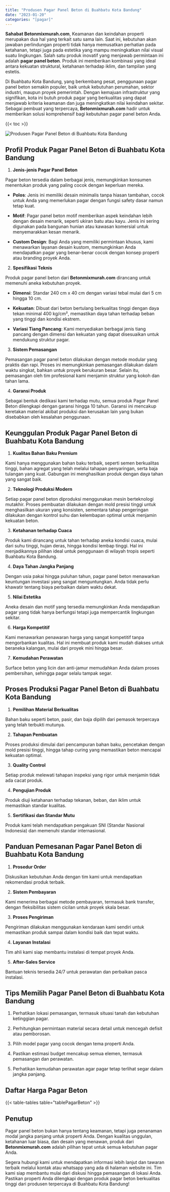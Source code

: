 ```yaml
---
title: "Produsen Pagar Panel Beton di Buahbatu Kota Bandung"
date: "2023-01-20"
categories: "[pagar]"
---
```


**Sahabat Betonmixmurah.com**, Keamanan dan keindahan properti merupakan dua hal yang terkait satu sama lain. Saat ini, kebutuhan akan jawaban perlindungan properti tidak hanya memusatkan perhatian pada ketahanan, tetapi juga pada estetika yang mampu meningkatkan nilai visual suatu lingkungan. Salah satu produk inovatif yang menjawab permintaan ini adalah **pagar panel beton**. Produk ini memberikan kombinasi yang ideal antara kekuatan struktural, ketahanan terhadap iklim, dan tampilan yang estetis.  

Di Buahbatu Kota Bandung, yang berkembang pesat, penggunaan pagar panel beton semakin populer, baik untuk kebutuhan perumahan, sektor industri, maupun proyek pemerintah. Dengan kemajuan infrastruktur yang signifikan, kota ini butuh produk pagar yang berkualitas yang dapat menjawab kriteria keamanan dan juga meningkatkan nilai keindahan sekitar. Sebagai pembuat yang terpercaya, **Betonmixmurah.com** hadir untuk memberikan solusi komprehensif bagi kebutuhan pagar panel beton Anda.

{{< toc >}}

![Produsen Pagar Panel Beton di Buahbatu Kota Bandung](/images/pagar/pagar-beton-24.jpg)

## Profil Produk Pagar Panel Beton di Buahbatu Kota Bandung

1. **Jenis-jenis Pagar Panel Beton**  

Pagar beton tersedia dalam berbagai jenis, memungkinkan konsumen menentukan produk yang paling cocok dengan keperluan mereka.  

- **Polos**: Jenis ini memiliki desain minimalis tanpa hiasan tambahan, cocok untuk Anda yang memerlukan pagar dengan fungsi safety dasar namun tetap kuat.  

- **Motif**: Pagar panel beton motif memberikan aspek keindahan lebih dengan desain menarik, seperti ukiran batu atau kayu. Jenis ini sering digunakan pada bangunan hunian atau kawasan komersial untuk menyemarakkan kesan menarik.  

- **Custom Design**: Bagi Anda yang memiliki permintaan khusus, kami menawarkan layanan desain kustom, memungkinkan Anda mendapatkan pagar yang benar-benar cocok dengan konsep properti atau branding proyek Anda.  

2. **Spesifikasi Teknis**  

Produk pagar panel beton dari **Betonmixmurah.com** dirancang untuk memenuhi aneka kebutuhan proyek.  

- **Dimensi**: Standar 240 cm x 40 cm dengan variasi tebal mulai dari 5 cm hingga 10 cm.  

- **Kekuatan**: Dibuat dari beton bertulang berkualitas tinggi dengan daya tekan minimal 400 kg/cm², memastikan daya tahan terhadap beban yang tinggi dan kondisi ekstrem.  

- **Variasi Tiang Pancang**: Kami menyediakan berbagai jenis tiang pancang dengan dimensi dan kekuatan yang dapat disesuaikan untuk mendukung struktur pagar.  

3. **Sistem Pemasangan**  

Pemasangan pagar panel beton dilakukan dengan metode modular yang praktis dan rapi. Proses ini memungkinkan pemasangan dilakukan dalam waktu singkat, bahkan untuk proyek berukuran besar. Selain itu, pemasangan oleh tim profesional kami menjamin struktur yang kokoh dan tahan lama.  

4. **Garansi Produk**  

Sebagai bentuk dedikasi kami terhadap mutu, semua produk Pagar Panel Beton dilengkapi dengan garansi hingga 10 tahun. Garansi ini mencakup keretakan material akibat produksi dan kerusakan lain yang bukan disebabkan oleh kesalahan penggunaan.

## Keunggulan Produk Pagar Panel Beton di Buahbatu Kota Bandung 

1. **Kualitas Bahan Baku Premium**  

Kami hanya menggunakan bahan baku terbaik, seperti semen berkualitas tinggi, bahan agregat yang telah melalui tahapan penyaringan, serta baja tulangan yang kuat. Gabungan ini menghasilkan produk dengan daya tahan yang sangat baik.  

2. **Teknologi Produksi Modern**  

Setiap pagar panel beton diproduksi menggunakan mesin berteknologi mutakhir. Proses pembuatan dilakukan dengan mold presisi tinggi untuk menghasilkan ukuran yang konsisten, sementara tahap pengeringan dilakukan dengan kontrol suhu dan kelembapan optimal untuk menjamin kekuatan beton.  

3. **Ketahanan terhadap Cuaca**  

Produk kami dirancang untuk tahan terhadap aneka kondisi cuaca, mulai dari suhu tinggi, hujan deras, hingga kondisi lembap tinggi. Hal ini menjadikannya pilihan ideal untuk penggunaan di wilayah tropis seperti Buahbatu Kota Bandung.  

4. **Daya Tahan Jangka Panjang**  

Dengan usia pakai hingga puluhan tahun, pagar panel beton menawarkan keuntungan investasi yang sangat menguntungkan. Anda tidak perlu khawatir tentang biaya perbaikan dalam waktu dekat.  

5. **Nilai Estetika**  

Aneka desain dan motif yang tersedia memungkinkan Anda mendapatkan pagar yang tidak hanya berfungsi tetapi juga mempercantik lingkungan sekitar.  

6. **Harga Kompetitif**  

Kami menawarkan penawaran harga yang sangat kompetitif tanpa mengorbankan kualitas. Hal ini membuat produk kami mudah diakses untuk beraneka kalangan, mulai dari proyek mini hingga besar.  

7. **Kemudahan Perawatan**  

Surface beton yang licin dan anti-jamur memudahkan Anda dalam proses pembersihan, sehingga pagar selalu tampak segar.

## Proses Produksi Pagar Panel Beton di Buahbatu Kota Bandung

1. **Pemilihan Material Berkualitas**  

Bahan baku seperti beton, pasir, dan baja dipilih dari pemasok terpercaya yang telah terbukti mutunya.

2. **Tahapan Pembuatan**  

Proses produksi dimulai dari pencampuran bahan baku, pencetakan dengan mold presisi tinggi, hingga tahap curing yang memastikan beton mencapai kekuatan optimal.

3. **Quality Control**  

Setiap produk melewati tahapan inspeksi yang rigor untuk menjamin tidak ada cacat produk.

4. **Pengujian Produk**  

Produk diuji ketahanan terhadap tekanan, beban, dan iklim untuk memastikan standar kualitas.

5. **Sertifikasi dan Standar Mutu**  

Produk kami telah mendapatkan pengakuan SNI (Standar Nasional Indonesia) dan memenuhi standar internasional.

## Panduan Pemesanan Pagar Panel Beton di Buahbatu Kota Bandung

1. **Prosedur Order**  

Diskusikan kebutuhan Anda dengan tim kami untuk mendapatkan rekomendasi produk terbaik.

2. **Sistem Pembayaran**  

Kami menerima berbagai metode pembayaran, termasuk bank transfer, dengan fleksibilitas sistem cicilan untuk proyek skala besar.

3. **Proses Pengiriman**  

Pengiriman dilakukan menggunakan kendaraan kami sendiri untuk memastikan produk sampai dalam kondisi baik dan tepat waktu.

4. **Layanan Instalasi**  

Tim ahli kami siap membantu instalasi di tempat proyek Anda.

5. **After-Sales Service**  

Bantuan teknis tersedia 24/7 untuk perawatan dan perbaikan pasca instalasi.

## Tips Memilih Pagar Panel Beton di Buahbatu Kota Bandung

1. Perhatikan lokasi pemasangan, termasuk situasi tanah dan kebutuhan ketinggian pagar.  

2. Perhitungkan permintaan material secara detail untuk mencegah defisit atau pemborosan.  

3. Pilih model pagar yang cocok dengan tema properti Anda.  

4. Pastikan estimasi budget mencakup semua elemen, termasuk pemasangan dan perawatan.  

5. Perhatikan kemudahan perawatan agar pagar tetap terlihat segar dalam jangka panjang.

## Daftar Harga Pagar Beton

{{< table-tables table="tablePagarBeton" >}}

## Penutup

Pagar panel beton bukan hanya tentang keamanan, tetapi juga penanaman modal jangka panjang untuk properti Anda. Dengan kualitas unggulan, ketahanan luar biasa, dan desain yang menawan, produk dari **Betonmixmurah.com** adalah pilihan tepat untuk semua kebutuhan pagar Anda.  

Segera hubungi kami untuk mendapatkan informasi lebih lanjut dan tawaran terbaik melalui kontak atau whatsapp yang ada di halaman website ini. Tim kami siap membantu mulai dari diskusi hingga pemasangan di lokasi Anda. Pastikan properti Anda dilengkapi dengan produk pagar beton berkualitas tinggi dari produsen terpercaya di Buahbatu Kota Bandung!